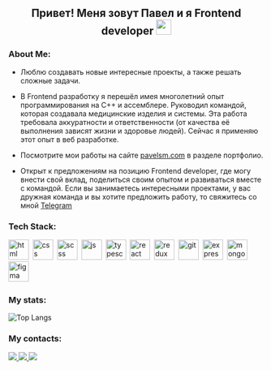 
<h2 align="center">Привет! Меня зовут Павел и я Frontend developer   <img src="https://media.giphy.com/media/WUlplcMpOCEmTGBtBW/giphy.gif" width="30"></h2>

### About Me:

- Люблю создавать новые интересные проекты, а также решать сложные задачи.

- В Frontend разработку я перешёл имея многолетний опыт программирования на С++ и ассемблере. Руководил командой, которая создавала медицинские изделия и системы. Эта работа требовала аккуратности и ответственности (от качества её выполнения зависят жизни и здоровье людей).
 Сейчас я применяю этот опыт в веб разработке.

- Посмотрите мои работы на сайте [pavelsm.com](https://pavelsm.com) в разделе портфолио.

- Открыт к предложениям на позицию Frontend developer, где могу внести свой вклад, поделиться своим опытом и развиваться вместе с командой.
  Если вы занимаетесь интересными проектами, у вас дружная команда и вы хотите предложить работу, то свяжитесь со мной [Telegram](https://t.me/ElvenSky)

### Tech Stack:

<img src="https://cdn.jsdelivr.net/gh/devicons/devicon/icons/html5/html5-original.svg" title="html" width="40" height="40"/>&nbsp;
<img src="https://cdn.jsdelivr.net/gh/devicons/devicon/icons/css3/css3-original.svg" title="css" width="40" height="40"/>&nbsp;
<img src="https://cdn.jsdelivr.net/gh/devicons/devicon/icons/sass/sass-original.svg" title="scss" width="40" height="40"/>&nbsp;
<img src="https://cdn.jsdelivr.net/gh/devicons/devicon/icons/javascript/javascript-original.svg" title="js" width="40" height="40"/>&nbsp;
<img src="https://cdn.jsdelivr.net/gh/devicons/devicon/icons/typescript/typescript-original.svg" title="typescript" width="40" height="40"/>&nbsp;
<img src="https://cdn.jsdelivr.net/gh/devicons/devicon/icons/react/react-original.svg" title="react" width="40" height="40"/>&nbsp;
<img src="https://cdn.jsdelivr.net/gh/devicons/devicon/icons/redux/redux-original.svg" title="redux" width="40" height="40"/>&nbsp;
<img src="https://cdn.jsdelivr.net/gh/devicons/devicon/icons/github/github-original.svg" title="git" width="40" height="40"/>&nbsp;
<img src="https://cdn.jsdelivr.net/gh/devicons/devicon/icons/express/express-original.svg" title="express" width="40" height="40"/>&nbsp;
<img src="https://cdn.jsdelivr.net/gh/devicons/devicon/icons/mongodb/mongodb-original.svg" title="mongoDB" width="40" height="40"/>&nbsp;
<img src="https://cdn.jsdelivr.net/gh/devicons/devicon/icons/figma/figma-original.svg" title="figma" width="40" height="40"/>&nbsp;

### My stats:
![Top Langs](https://github-readme-stats.vercel.app/api/top-langs/?username=pavelsmcom&layout=compact)

### My contacts:

<a href="https://t.me/ElvenSky">
 <img src="https://img.shields.io/badge/Telegram-2CA5E0?&logo=telegram&logoColor=white"/>
</a>
<a href="79168445519@yandex.ru">
 <img src="https://img.shields.io/badge/-mail-blue"/>
</a>
<a href="https://pavelsm.com">
 <img src="https://img.shields.io/badge/-pavelsm.com-blue"/>
</a>
